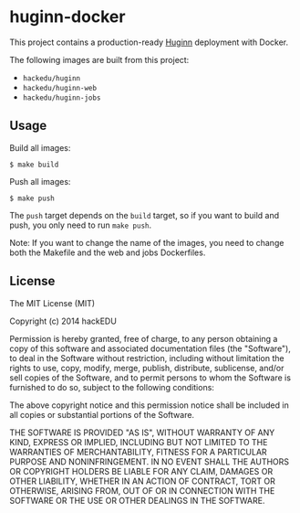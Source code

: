 # huginn-docker

This project contains a production-ready
[Huginn](https://github.com/cantino/huginn) deployment with Docker.

The following images are built from this project:

* `hackedu/huginn`
* `hackedu/huginn-web`
* `hackedu/huginn-jobs`

## Usage

Build all images:

    $ make build

Push all images:

    $ make push

The `push` target depends on the `build` target, so if you want to build and
push, you only need to run `make push`.

Note: If you want to change the name of the images, you need to change both the
Makefile and the web and jobs Dockerfiles.

## License

The MIT License (MIT)

Copyright (c) 2014 hackEDU

Permission is hereby granted, free of charge, to any person obtaining a copy of
this software and associated documentation files (the "Software"), to deal in
the Software without restriction, including without limitation the rights to
use, copy, modify, merge, publish, distribute, sublicense, and/or sell copies
of the Software, and to permit persons to whom the Software is furnished to do
so, subject to the following conditions:

The above copyright notice and this permission notice shall be included in all
copies or substantial portions of the Software.

THE SOFTWARE IS PROVIDED "AS IS", WITHOUT WARRANTY OF ANY KIND, EXPRESS OR
IMPLIED, INCLUDING BUT NOT LIMITED TO THE WARRANTIES OF MERCHANTABILITY,
FITNESS FOR A PARTICULAR PURPOSE AND NONINFRINGEMENT. IN NO EVENT SHALL THE
AUTHORS OR COPYRIGHT HOLDERS BE LIABLE FOR ANY CLAIM, DAMAGES OR OTHER
LIABILITY, WHETHER IN AN ACTION OF CONTRACT, TORT OR OTHERWISE, ARISING FROM,
OUT OF OR IN CONNECTION WITH THE SOFTWARE OR THE USE OR OTHER DEALINGS IN THE
SOFTWARE.

